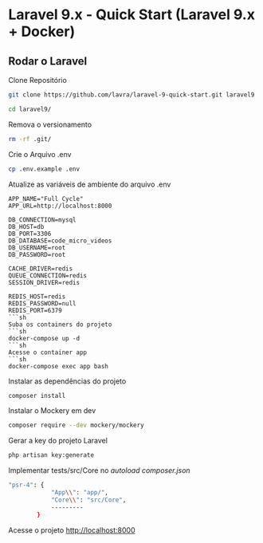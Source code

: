 
# Laravel 9.x - Quick Start (Laravel 9.x + Docker)

## Rodar o Laravel

Clone Repositório
```sh
git clone https://github.com/lavra/laravel-9-quick-start.git laravel9
```
```sh
cd laravel9/
```
Remova o versionamento
```sh
rm -rf .git/
```
Crie o Arquivo .env
```sh
cp .env.example .env
```
Atualize as variáveis de ambiente do arquivo .env
```dosini
APP_NAME="Full Cycle"
APP_URL=http://localhost:8000

DB_CONNECTION=mysql
DB_HOST=db
DB_PORT=3306
DB_DATABASE=code_micro_videos
DB_USERNAME=root
DB_PASSWORD=root

CACHE_DRIVER=redis
QUEUE_CONNECTION=redis
SESSION_DRIVER=redis

REDIS_HOST=redis
REDIS_PASSWORD=null
REDIS_PORT=6379
```sh
Suba os containers do projeto
```sh
docker-compose up -d
```sh
Acesse o container app
```sh
docker-compose exec app bash
```
Instalar as dependências do projeto
```sh
composer install
```
Instalar o Mockery em dev
```sh
composer require --dev mockery/mockery
```
Gerar a key do projeto Laravel
```sh
php artisan key:generate
```
Implementar tests/src/Core no *autoload composer.json*
```sh
"psr-4": {
            "App\\": "app/",
            "Core\\": "src/Core",
            ---------
        }            
```

Acesse o projeto
[http://localhost:8000](http://localhost:8000)
